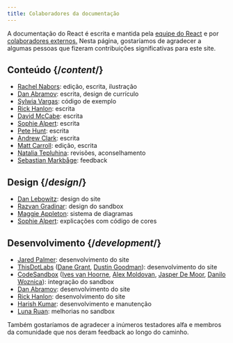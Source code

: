 ```yaml
---
title: Colaboradores da documentação
---
```


<Intro>

A documentação do React é escrita e mantida pela [equipe do React](/community/team) e por [colaboradores externos.](https://github.com/reactjs/react.dev/graphs/contributors) Nesta página, gostaríamos de agradecer a algumas pessoas que fizeram contribuições significativas para este site.

</Intro>

## Conteúdo {/*content*/}

*   [Rachel Nabors](https://twitter.com/RachelNabors): edição, escrita, ilustração
*   [Dan Abramov](https://bsky.app/profile/danabra.mov): escrita, design de currículo
*   [Sylwia Vargas](https://twitter.com/SylwiaVargas): código de exemplo
*   [Rick Hanlon](https://twitter.com/rickhanlonii): escrita
*   [David McCabe](https://twitter.com/mcc_abe): escrita
*   [Sophie Alpert](https://twitter.com/sophiebits): escrita
*   [Pete Hunt](https://twitter.com/floydophone): escrita
*   [Andrew Clark](https://twitter.com/acdlite): escrita
*   [Matt Carroll](https://twitter.com/mattcarrollcode): edição, escrita
*   [Natalia Tepluhina](https://twitter.com/n_tepluhina): revisões, aconselhamento
*   [Sebastian Markbåge](https://twitter.com/sebmarkbage): feedback

## Design {/*design*/}

*   [Dan Lebowitz](https://twitter.com/lebo): design do site
*   [Razvan Gradinar](https://dribbble.com/GradinarRazvan): design do sandbox
*   [Maggie Appleton](https://maggieappleton.com/): sistema de diagramas
*   [Sophie Alpert](https://twitter.com/sophiebits): explicações com código de cores

## Desenvolvimento {/*development*/}

*   [Jared Palmer](https://twitter.com/jaredpalmer): desenvolvimento do site
*   [ThisDotLabs](https://www.thisdot.co/) ([Dane Grant](https://twitter.com/danecando), [Dustin Goodman](https://twitter.com/dustinsgoodman)): desenvolvimento do site
*   [CodeSandbox](https://codesandbox.io/) ([Ives van Hoorne](https://twitter.com/CompuIves), [Alex Moldovan](https://twitter.com/alexnmoldovan), [Jasper De Moor](https://twitter.com/JasperDeMoor), [Danilo Woznica](https://twitter.com/danilowoz)): integração do sandbox
*   [Dan Abramov](https://bsky.app/profile/danabra.mov): desenvolvimento do site
*   [Rick Hanlon](https://twitter.com/rickhanlonii): desenvolvimento do site
*   [Harish Kumar](https://www.strek.in/): desenvolvimento e manutenção
*   [Luna Ruan](https://twitter.com/lunaruan): melhorias no sandbox

Também gostaríamos de agradecer a inúmeros testadores alfa e membros da comunidade que nos deram feedback ao longo do caminho.
